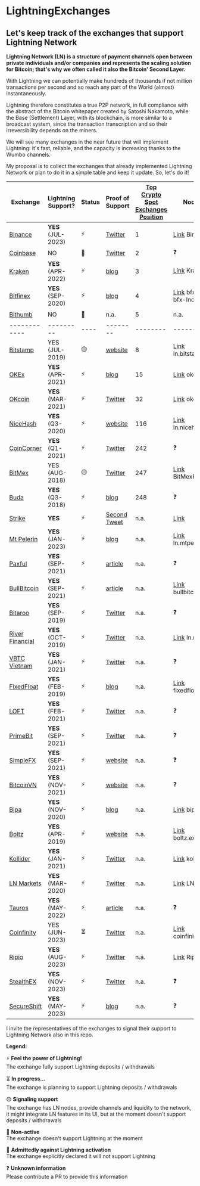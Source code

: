 # LightningExchanges
## Let's keep track of the exchanges that support Lightning Network

**Lightning Network (LN) is a structure of payment channels open between private individuals and/or companies and represents the scaling solution for Bitcoin; that's why we often called it also the Bitcoin' Second Layer.**

With Lightning we can potentially make hundreds of thousands if not million transactions per second and so reach any part of the World (almost) instantaneously.

Lightning therefore constitutes a true P2P network, in full compliance with the abstract of the Bitcoin whitepaper created by Satoshi Nakamoto, while the Base (Settlement) Layer, with its blockchain, is more similar to a broadcast system, since the transaction transcription and so their irreversibility depends on the miners.



We will see many exchanges in the near future that will implement Lightning: it's fast, reliable, and the capacity is increasing thanks to the Wumbo channels.

My proposal is to collect the exchanges that already implemented Lightning Network or plan to do it in a simple table and keep it update.
So, let's do it!


 Exchange | Lightning Support? | Status | Proof of Support | [Top Crypto Spot Exchanges Position](https://coinmarketcap.com/rankings/exchanges/) | Node URI | KYC on deposit or withdraw | Min. Chan Capacity (BTC)
 ------------ | ------------- | ------- | ------------- | ------------- | ------------- | ------------- | -------------
[Binance](https://binance.com) | **YES** (JUL-2023) | :zap: | [Twitter](https://twitter.com/binance/status/1671042638592589826?s=20) | 1 | [Link](https://amboss.space/node/03a1f3afd646d77bdaf545cceaf079bab6057eae52c6319b63b5803d0989d6a72f) Binance | :question: | :question:
[Coinbase](https://coinbase.com)| NO | :red_circle: | [Twitter](https://twitter.com/brian_armstrong/status/1644794656570617856) | 2 | :question: | :question: | :question:
[Kraken](https://kraken.com)| **YES** (APR-2022) | :zap: | [blog](https://blog.kraken.com/post/13502/kraken-now-supports-instant-lightning-network-btc-transactions/) | 3 | [Link](https://amboss.space/node/02f1a8c87607f415c8f22c00593002775941dea48869ce23096af27b0cfdcc0b69) Kraken 🐙⚡ | :broken_heart: YES | :question:
[Bitfinex](https://bitfinex.com)| **YES** (SEP-2020) | :zap: | [blog](https://blog.bitfinex.com/trading/bitfinex-supports-the-lightning-networks-wumbo-channels/) | 4 | [Link](https://ln.bitfinex.com/) bfx-lnd0, bfx-lnd1 | :broken_heart: YES | 0.04
[Bithumb](https://bithumb.com)| NO | :red_circle: | n.a. | 5 | n.a. | :question: | n.a.
 ------------ | --------- | ---- | -------- | -------- | -------- | -------- | -----
[Bitstamp](https://www.bitstamp.net/)| YES (JUL-2019) | :yellow_circle: | [website](https://www.bitstamp.net/lightning-network-node/) | 8 | [Link](https://www.bitstamp.net/lightning-network-node/) ln.bitstamp.net | :broken_heart: YES | 0.0002
[OKEx](https://okex.com)| **YES** (APR-2021) | :zap: | [blog](https://www.okex.com/support/hc/en-us/articles/360059600412) | 15 | [Link](https://1ml.com/node/0294ac3e099def03c12a37e30fe5364b1223fd60069869142ef96580c8439c2e0a) okex | :broken_heart: YES | 0.04
[OKcoin](https://okcoin.com)| **YES** (MAR-2021) | :zap: | [Twitter](https://twitter.com/OKCoin/status/1367565547651559424) | 32 | [Link](https://1ml.com/node/036b53093df5a932deac828cca6d663472dbc88322b05eec1d42b26ab9b16caa1c) okcoin | :broken_heart: YES | 0.04
[NiceHash](https://www.nicehash.com/) | **YES** (Q3-2020) | :zap: | [website](https://www.nicehash.com/nicehash-lightning-network-node) | 116 | [Link](https://www.nicehash.com/nicehash-lightning-network-node) ln.nicehash.com | n.a. | 0.005
[CoinCorner](https://coincorner.com) | **YES** (Q1-2021) | :zap: | [Twitter](https://twitter.com/CoinCorner/status/1346470541448761344) | 242 | :question: | :question: | :question:
[BitMex](https://bitmex.com/) | YES (AUG-2018) | 🟡 | [Twitter](https://twitter.com/BitMEXResearch/status/1031814678371069952) | 247 | [Link](https://1ml.com/node/0287416bd553ff2630ff54640e3a7e4230d632387039313bf5a24d7df2006e13c2) BitMexResearch | :broken_heart: YES | :question:
[Buda](https://buda.com) | **YES** (Q3-2018) | :zap: | [blog](https://blog.buda.com/prueba-lightning-network-en-buda-com/) | 248 | :question: | :broken_heart: YES | :question:
[Strike](https://www.strike.me/) | **YES** | :zap: | [Second Tweet](https://twitter.com/Strike/status/1223009058082476032) | n.a. | [Link](https://1ml.com/node/03c8e5f583585cac1de2b7503a6ccd3c12ba477cfd139cd4905be504c2f48e86bd) | :broken_heart: YES | :question:
[Mt Pelerin](https://www.mtpelerin.com/) | **YES** (JAN-2023) | :zap: | [blog](https://www.mtpelerin.com/blog/launching-bitcoin-lightning) | n.a. | [Link](https://www.amboss.space/node/020a919e4684a3678bd5d5fb21752ca19f9700214bf399abca72190c29664ad551) ln.mtpelerin.com | :green_heart: NO | :question:
[Paxful](https://paxful.com) | **YES** (SEP-2021) | :zap: | [article](https://paxful.com/blog/lighting-network-integration) | n.a. | :question: | :question: | :question:
[BullBitcoin](https://bullbitcoin.com) | **YES** (SEP-2021) | :zap: | [article](https://medium.com/bull-bitcoin/scaling-bull-bitcoins-non-custodial-services-with-the-lightning-network-782585d96098) | n.a. | [Link](https://1ml.com/node/030057ffea1a1650ce716aab702c9fc29ce24659b89650eb963f2455df0194c997) bullbitcoin.com | :question: | :question:
[Bitaroo](https://bitaroo.com.au/) | **YES** (SEP-2019) | :zap: | [Twitter](https://twitter.com/BitarooExchange/status/1307999122151022594) | n.a. | :question: | :broken_heart: YES | :question:
[River Financial](https://river.com/) | **YES** (OCT-2019) | :zap: | [Twitter](https://twitter.com/AndrewBenson/status/1354131122980982785) | n.a. | [Link](https://ln.river.com/) ln.river.com | :broken_heart: YES | :question: | :question:
[VBTC Vietnam](https://vbtc.exchange/) | **YES** (JAN-2021) | :zap: | [Twitter](https://twitter.com/VBTC_Vietnam/status/1353564136702005248) | n.a. | :question: | :broken_heart: YES | :question:
[FixedFloat](https://fixedfloat.com/) | **YES** (FEB-2019) | :zap: | [blog](https://fixedfloat.com/blog/currency/lightning-network) | n.a. | [Link](https://1ml.com/node/037f990e61acee8a7697966afd29dd88f3b1f8a7b14d625c4f8742bd952003a590) fixedfloat.com | :green_heart: NO | :question:
[LOFT](https://loft.trade/) | **YES** (FEB-2021) | :zap: | [Twitter](https://twitter.com/LoftTrade/status/1370047636728844288) | n.a. | :question: | :green_heart: NO | :question:
[PrimeBit](https://primebit.com/) | **YES** (SEP-2021) | :zap: | [Twitter](https://twitter.com/primebit_com/status/1438078966384975872) | n.a. | :question: | :green_heart: NO | :question:
[SimpleFX](https://simplefx.com/) | **YES** (SEP-2021) | :zap: | [website](https://simplefx.com/bitcoin-lightning-network/) | n.a. | :question: | :green_heart: NO | :question:
[BitcoinVN](https://bitcoinvn.io) | **YES** (NOV-2021) | :zap: | [website](https://bitcoinvn.io/?deposit=btcln) | n.a. | :question: | :green_heart: NO | :question:
[Bipa](https://bipa.app) | **YES** (NOV-2020) | :zap: | [blog](https://medium.com/o-blog-da-bipa/bipa-lan%C3%A7a-suporte-%C3%A0-lightning-network-d7474409059e) | n.a. | [Link](https://1ml.com/node/02fb79c3a9121d85b126687bd111eaebf21aaaaa5cbf232e2b6c3bdf8803f40182) bipa | :broken_heart: YES | :question:
[Boltz](https://boltz.exchange) | **YES** (APR-2019) | :zap: | [website](https://www.notion.so/Frequently-Asked-Questions-585328ae43944e2eba351050790d5eec) | n.a. | [Link](https://1ml.com/node/026165850492521f4ac8abd9bd8088123446d126f648ca35e60f88177dc149ceb2) boltz.exchange | :green_heart: NO | :question:
[Kollider](https://pro.kollider.xyz) | **YES** (JAN-2021) | :zap: | [Twitter](https://twitter.com/kollider_trade) | n.a. | [Link](https://1ml.com/node/02fe80fb6a2dc0fb6e9bec49c76d048889c91355d4e900fcb026bf095665790325) kollider| :green_heart: NO | 0.005
[LN Markets](https://lnmarkets.com) | **YES** (MAR-2020) | :zap: | [Twitter](https://twitter.com/LNMarkets/status/1237778507062751232) | n.a. | [Link](https://amboss.space/node/03271338633d2d37b285dae4df40b413d8c6c791fbee7797bc5dc70812196d7d5c) LN Markets| :green_heart: NO | 0.05
[Tauros](https://tauros.io) | **YES** (MAY-2022) | :zap: | [article](https://www.nasdaq.com/articles/tauros-ibex-mercado-partner-for-mexicos-first-lightning-enabled-bitcoin-exchange) | n.a. | :question: | :question: | :question:
[Coinfinity](https://coinfinity.co) | YES (JUN-2023) | :hourglass_flowing_sand: | [Twitter](https://twitter.com/coinfinity/status/1663870230454476801) | n.a. | [Link](https://amboss.space/node/02d4531a2f2e6e5a9033d37d548cff4834a3898e74c3abe1985b493c42ebbd707d) coinfinity.co | :broken_heart: YES | :question:
[Ripio](https://www.ripio.com/) | **YES** (AUG-2023) | :zap: | [Twitter](https://x.com/ripioBR/status/1669807881330348033?s=20) | n.a. | [Link](https://amboss.space/node/03831262b0cb086ba6f2360a36757e4283347f3f67f01d6f24f54c3eee841e29d6) Ripio 🐖 | :broken_heart: YES | :question:
[StealthEX](https://stealthex.io/) | **YES** (NOV-2023) | :zap: | [Twitter](https://twitter.com/VisionaryFinanc/status/1722840266812371377) | n.a. | :question: | :green_heart: NO | :question:
[SecureShift](https://secureshift.io/) | **YES** (MAY-2023) | :zap: | [blog](https://secureshift.io/blog/lightning-network) | n.a. | :question: | :green_heart: NO | :question:

I invite the representatives of the exchanges to signal their support to Lightning Network also in this repo.

**Legend:**

:zap: **Feel the power of Lightning!**
<br>The exchange fully support Lightning deposits / withdrawals

:hourglass_flowing_sand: **In progress...**
<br>The exchange is planning to support Lightning deposits / withdrawals

:yellow_circle: **Signaling support**
<br>The exchange has LN nodes, provide channels and liquidity to the network, it might integrate LN features in its UI, but at the moment doesn't support deposits / withdrawals

:red_circle: **Non-active** 
<br>The exchange doesn't support Lightning at the moment

:poop: **Admittedly against Lightning activation**
<br>The exchange explicitly declared it will not support Lightning

:question: **Unknown information**
<br>Please contribute a PR to provide this information
